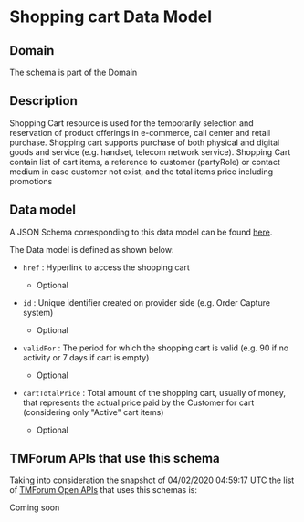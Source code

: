 # Shopping cart Data Model

## Domain

The  schema is part of the  Domain

## Description

Shopping Cart resource is used for the temporarily selection and reservation of product offerings in e-commerce, call center and retail purchase. Shopping cart supports purchase of both physical and digital goods and service (e.g. handset, telecom network service). Shopping Cart contain list of cart items, a reference to customer (partyRole) or contact medium in case customer not exist, and the total items price including promotions

## Data model

A JSON Schema corresponding to this data model can be found
[here](https://github.com/tmforum-rand/schemas/blob/candidates/Customer/ShoppingCart.schema.json).

The Data model is defined as shown below:

- `href` : Hyperlink to access the shopping cart

  - Optional


- `id` : Unique identifier created on provider side (e.g. Order Capture system)

  - Optional


- `validFor` : The period for which the shopping cart is valid (e.g. 90 if no activity or 7 days if cart is empty)

  - Optional


- `cartTotalPrice` : Total amount of the shopping cart, usually of money, that represents the actual price paid by the Customer for cart (considering only &quot;Active&quot; cart items)

  - Optional






## TMForum APIs that use this schema

Taking into consideration the snapshot of 04/02/2020 04:59:17 UTC the list of [TMForum Open APIs](https://www.tmforum.org/open-apis/) that uses this schemas is:

Coming soon